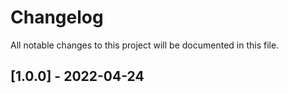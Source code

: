 # Changelog

All notable changes to this project will be documented in this file.

## [1.0.0] - 2022-04-24
